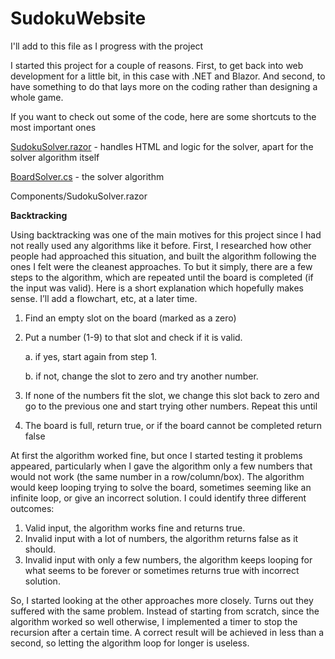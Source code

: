 # SudokuWebsite
I'll add to this file as I progress with the project


I started this project for a couple of reasons. First, to get back into web development for a little bit, in this case with .NET and Blazor. And second, to have something to do that lays more on the coding rather than designing a whole game.


If you want to check out some of the code, here are some shortcuts to the most important ones

[SudokuSolver.razor](Components/SudokuSolver.razor) - handles HTML and logic for the solver, apart for the solver algorithm itself

[BoardSolver.cs](Services/BoardSolver.cs) - the solver algorithm


Components/SudokuSolver.razor




**Backtracking**

Using backtracking was one of the main motives for this project since I had not really used any algorithms like it before. 
First, I researched how other people had approached this situation, and built the algorithm following the ones I felt were the cleanest approaches.
To but it simply, there are a few steps to the algorithm, which are repeated until the board is completed (if the input was valid).  Here is a short explanation which hopefully makes sense. I’ll add a flowchart, etc, at a later time.
1.	Find an empty slot on the board (marked as a zero)
2.	Put a number (1-9) to that slot and check if it is valid.

    a.	if yes, start again from step 1.
    
    b.	if not, change the slot to zero and try another number.
3.	If none of the numbers fit the slot, we change this slot back to zero and go to the previous one and start trying other numbers. Repeat this until
4.	The board is full, return true, or if the board cannot be completed return false

At first the algorithm worked fine, but once I started testing it problems appeared, particularly when I gave the algorithm only a few numbers that would not work (the same number in a row/column/box). The algorithm would keep looping trying to solve the board, sometimes seeming like an infinite loop, or give an incorrect solution. 
I could identify three different outcomes:
1.	Valid input, the algorithm works fine and returns true.
2.	Invalid input with a lot of numbers, the algorithm returns false as it should.
3.	Invalid input with only a few numbers, the algorithm keeps looping for what seems to be forever or sometimes returns true with incorrect solution.

So, I started looking at the other approaches more closely. Turns out they suffered with the same problem. Instead of starting from scratch, since the algorithm worked so well otherwise, I implemented a timer to stop the recursion after a certain time. A correct result will be achieved in less than a second, so letting the algorithm loop for longer is useless.
